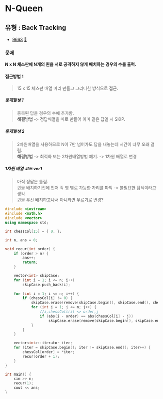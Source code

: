 # N-Queen
## 유형 : Back Tracking
* [9663](https://www.acmicpc.net/problem/9663) [:page_facing_up:](https://github.com/rudeore333/TIL/blob/master/Algorithm/codes/9663.cpp)


### 문제
 **N x N 체스판에 N개의 퀸을 서로 공격하지 않게 배치하는 경우의 수를 출력.**
 
#### 접근방법 1
> 15 x 15 체스판 배열 미리 만들고 그리디한 방식으로 접근.

##### 문제발생 1
> 중복된 답을 경우의 수에 추가함.   
> **해결방법** -> 정답배열을 따로 만들어 이미 같은 답일 시 SKIP.

##### 문제발생 2
> 2차원배열을 사용하므로 N이 7만 넘어가도 답을 내놓는데 시간이 너무 오래 걸림.   
> **해결방법** -> 최적화 또는 2차원배열방법 폐기. -> 1차원 배열로 변경

##### 1차원 배열 코드 ver1
> 아직 정답은 틀림.   
> 퀸을 배치하기전에 먼저 각 행 별로 가능한 자리를 파악 -> 불필요한 탐색이라고 생각   
> 퀸을 우선 배치하고나서 아니라면 무르기로 변경?

```cpp
#include <iostream>
#include <math.h>
#include <vector>
using namespace std;

int chessCol[15] = { 0, };

int n, ans = 0;

void recur(int order) {
	if (order > n) {
		ans++;
		return;
	}

	vector<int> skipCase;
	for (int i = 1; i <= n; i++)
		skipCase.push_back(i);
	
	for (int i = 1; i <= n; i++) {
		if (chessCol[i] != 0) {
			skipCase.erase(remove(skipCase.begin(), skipCase.end(), chessCol[i]), skipCase.end());
			for (int j = 1; j <= n; j++) {
				//i,chessColl[i] <> order,j
				if (abs(i - order) == abs(chessCol[i] - j))
					skipCase.erase(remove(skipCase.begin(), skipCase.end(), j), skipCase.end());
			}
		}	
	}

	vector<int>::iterator iter;
	for (iter = skipCase.begin(); iter != skipCase.end(); iter++) {
		chessCol[order] = *iter;
		recur(order + 1);
	}
}

int main() {
	cin >> n;
	recur(1);
	cout << ans;
}
```
